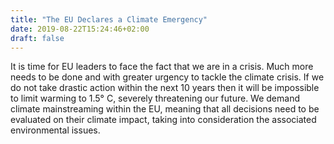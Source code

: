 ```yaml
---
title: "The EU Declares a Climate Emergency"
date: 2019-08-22T15:24:46+02:00
draft: false
---
```


It is time for EU leaders to face the fact that we are in a crisis.
Much more needs to be done and with greater urgency to tackle the climate crisis.
If we do not take drastic action within the next 10 years then it will be impossible to limit warming to 1.5° C, severely threatening our future.
We demand climate mainstreaming within the EU, meaning that all decisions need to be evaluated on their climate impact, taking into consideration the associated environmental issues.
